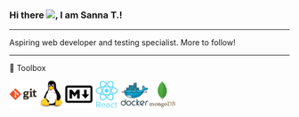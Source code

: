 ### Hi there <img src="https://raw.githubusercontent.com/MartinHeinz/MartinHeinz/master/wave.gif" width="30px">, I am Sanna T.!

---
Aspiring web developer and testing specialist. More to follow!

---
🧰 Toolbox

<img src = "https://github.com/devicons/devicon/blob/master/icons/git/git-original-wordmark.svg" alt="Git logo" width="50" height="50"/><img src = "https://github.com/devicons/devicon/blob/master/icons/linux/linux-original.svg" alt="Linux logo" width="50" height="50"/><img src = "https://github.com/devicons/devicon/blob/master/icons/markdown/markdown-original.svg" alt="Markdown logo" width="50" height="50"/><img src = "https://github.com/devicons/devicon/blob/master/icons/react/react-original-wordmark.svg" alt="React logo" width="50" height="50"/><img src = "https://github.com/devicons/devicon/blob/master/icons/docker/docker-original-wordmark.svg" alt="Docker logo" width="50" height="50"/><img src = "https://github.com/devicons/devicon/blob/master/icons/mongodb/mongodb-original-wordmark.svg" alt="MongoDB logo" width="50" height="50"/> 


<!--
**nanahamjam/nanahamjam** is a ✨ _special_ ✨ repository because its `README.md` (this file) appears on your GitHub profile.

Here are some ideas to get you started:

- 🔭 I’m currently working on ...
- 🌱 I’m currently learning ...
- 👯 I’m looking to collaborate on ...
- 🤔 I’m looking for help with ...
- 💬 Ask me about ...
- 📫 How to reach me: ...
- 😄 Pronouns: ...
- ⚡ Fun fact: ...
-->
